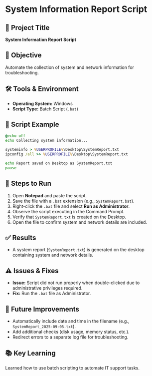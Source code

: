 # System Information Report Script  

## 📌 Project Title  
**System Information Report Script**  

## 🎯 Objective  
Automate the collection of system and network information for troubleshooting.  

## 🛠️ Tools & Environment  
- **Operating System:** Windows  
- **Script Type:** Batch Script (`.bat`)  

## 📜 Script Example  
```bat
@echo off
echo Collecting system information...

systeminfo > %USERPROFILE%\Desktop\SystemReport.txt
ipconfig /all >> %USERPROFILE%\Desktop\SystemReport.txt

echo Report saved on Desktop as SystemReport.txt
pause
```

## 🚀 Steps to Run  
1. Open **Notepad** and paste the script.  
2. Save the file with a `.bat` extension (e.g., `SystemReport.bat`).  
3. Right-click the `.bat` file and select **Run as Administrator**.  
4. Observe the script executing in the Command Prompt.  
5. Verify that `SystemReport.txt` is created on the Desktop.  
6. Open the file to confirm system and network details are included.  

## ✅ Results  
- A system report (`SystemReport.txt`) is generated on the desktop containing system and network details.  

## ⚠️ Issues & Fixes  
- **Issue:** Script did not run properly when double-clicked due to administrative privileges required.  
- **Fix:** Run the `.bat` file as Administrator.  

## 🔮 Future Improvements  
- Automatically include date and time in the filename (e.g., `SystemReport_2025-09-05.txt`).  
- Add additional checks (disk usage, memory status, etc.).  
- Redirect errors to a separate log file for troubleshooting.  

## 📚 Key Learning  
Learned how to use batch scripting to automate IT support tasks.  
